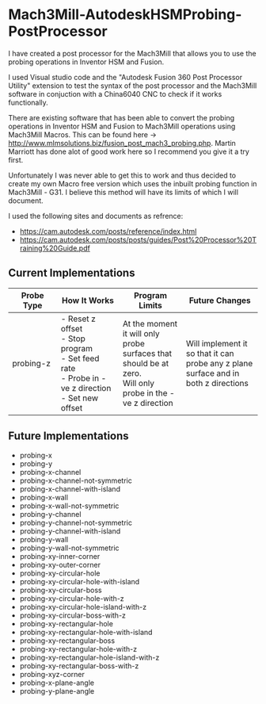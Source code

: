# Mach3Mill-AutodeskHSMProbing-PostProcessor
I have created a post processor for the Mach3Mill that allows you to use the probing operations in Inventor HSM and Fusion.

I used Visual studio code and the "Autodesk Fusion 360 Post Processor Utility" extension to test the syntax of the post processor and the Mach3Mill software in conjuction with a China6040 CNC to check if it works functionally.

There are existing software that has been able to convert the probing operations in Inventor HSM and Fusion to Mach3Mill operations using Mach3Mill Macros. This can be found here -> http://www.mlmsolutions.biz/fusion_post_mach3_probing.php. Martin Marriott has done alot of good work here so I recommend you give it a try first.

Unfortunately I was never able to get this to work and thus decided to create my own Macro free version which uses the inbuilt probing function in Mach3Mill - G31. I believe this method will have its limits of which I will document.

I used the following sites and documents as refrence:
- https://cam.autodesk.com/posts/reference/index.html
- https://cam.autodesk.com/posts/posts/guides/Post%20Processor%20Training%20Guide.pdf

## Current Implementations

| Probe Type <img width=100/> | How It Works <img width=350/> | Program Limits <img width=200/> | Future Changes <img width=200/> |
| --------------------------- | ------------------------------| ----------------------- | ------------------------------- |
| probing-z | - Reset z offset <br> - Stop program <br> - Set feed rate <br> - Probe in -ve z direction <br> - Set new offset | At the moment it will only probe surfaces that should be at zero. <br> Will only probe in the -ve z direction | Will implement it so that it can probe any z plane surface and in both z directions|

## Future Implementations
- probing-x
- probing-y
- probing-x-channel
- probing-x-channel-not-symmetric
- probing-x-channel-with-island
- probing-x-wall
- probing-x-wall-not-symmetric
- probing-y-channel
- probing-y-channel-not-symmetric
- probing-y-channel-with-island
- probing-y-wall
- probing-y-wall-not-symmetric
- probing-xy-inner-corner
- probing-xy-outer-corner
- probing-xy-circular-hole
- probing-xy-circular-hole-with-island
- probing-xy-circular-boss
- probing-xy-circular-hole-with-z
- probing-xy-circular-hole-island-with-z
- probing-xy-circular-boss-with-z
- probing-xy-rectangular-hole
- probing-xy-rectangular-hole-with-island
- probing-xy-rectangular-boss
- probing-xy-rectangular-hole-with-z
- probing-xy-rectangular-hole-island-with-z
- probing-xy-rectangular-boss-with-z
- probing-xyz-corner
- probing-x-plane-angle
- probing-y-plane-angle

